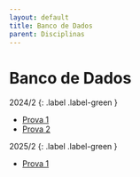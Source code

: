 ```yaml
---
layout: default
title: Banco de Dados
parent: Disciplinas
---
```


# Banco de Dados

2024/2
{: .label .label-green }

- [Prova 1](2024/2/prova1.pdf)
- [Prova 2](2024/2/prova2.pdf)

2025/2
{: .label .label-green }

- [Prova 1](2025/2/prova1.pdf)
